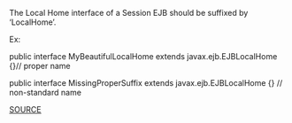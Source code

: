 The Local Home interface of a Session EJB should be suffixed by ‘LocalHome’.

Ex:

            
public interface MyBeautifulLocalHome extends javax.ejb.EJBLocalHome {}// proper name

public interface MissingProperSuffix extends javax.ejb.EJBLocalHome {}	// non-standard name

[SOURCE](https://pmd.github.io/pmd-5.3.3/pmd-java/rules/java/j2ee.html#LocalHomeNamingConvention)
